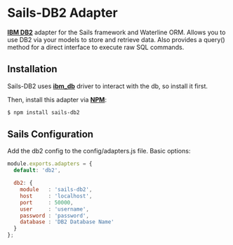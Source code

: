 Sails-DB2 Adapter
===

[**IBM DB2**](http://www-01.ibm.com/software/data/db2/) adapter for the Sails framework and Waterline ORM. Allows you to use DB2 via your models to store and retrieve data. Also provides a query() method for a direct interface to execute raw SQL commands.

## Installation

Sails-DB2 uses [**ibm_db**](https://www.npmjs.org/package/ibm_db) driver to interact with the db, so install it first.

Then, install this adapter via [**NPM**](https://www.npmjs.org/):

```bash
$ npm install sails-db2
```

## Sails Configuration

Add the db2 config to the config/adapters.js file. Basic options:

```javascript
module.exports.adapters = {
  default: 'db2',

  db2: {
    module   : 'sails-db2',
    host     : 'localhost',
    port     : 50000,
    user     : 'username',
    password : 'password',
    database : 'DB2 Database Name'
  }
};
```